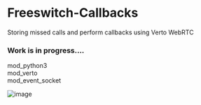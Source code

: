 # Freeswitch-Callbacks
Storing missed calls and perform callbacks using Verto WebRTC

### Work is in progress....

mod_python3<br>
mod_verto<br>
mod_event_socket<br>

![image](https://user-images.githubusercontent.com/114504748/199504592-d81518f7-1971-4a8a-96c3-65dd772e5d54.png)
